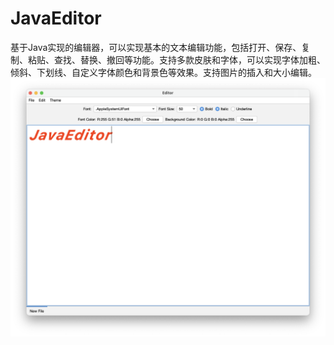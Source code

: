 # JavaEditor
基于Java实现的编辑器，可以实现基本的文本编辑功能，包括打开、保存、复制、粘贴、查找、替换、撤回等功能。支持多款皮肤和字体，可以实现字体加粗、倾斜、下划线、自定义字体颜色和背景色等效果。支持图片的插入和大小编辑。
![img](./pictures/1.png)